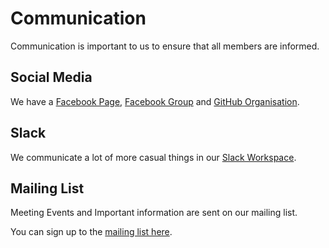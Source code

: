 # Communication

Communication is important to us to ensure that all members are informed.

## Social Media

We have a [Facebook Page][fb-page], [Facebook Group][fb-group] and [GitHub Organisation][gh].

[fb-page]: https://facebook.com/SROSoton
[fb-group]: https://www.facebook.com/groups/126854750821510/
[gh]: https://github.com/s-r-o

## Slack

We communicate a lot of more casual things in our [Slack Workspace](https://sourcebots.slack.com/).

## Mailing List

Meeting Events and Important information are sent on our mailing list.

You can sign up to the [mailing list here](https://sourcebots.us19.list-manage.com/subscribe?u=440b53c57c61e70a0df30ce36&id=7a95c27c8b).